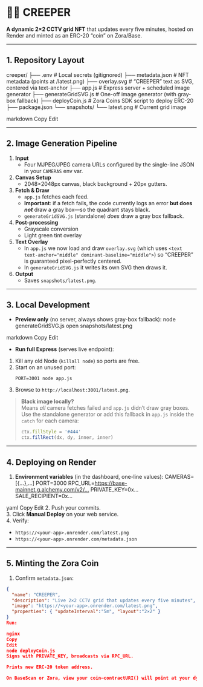 # 🧟‍♂️ CREEPER

**A dynamic 2×2 CCTV grid NFT** that updates every five minutes, hosted on Render and minted as an ERC-20 “coin” on Zora/Base.

---

## 1. Repository Layout

creeper/
├── .env # Local secrets (gitignored)
├── metadata.json # NFT metadata (points at /latest.png)
├── overlay.svg # “CREEPER” text as SVG, centered via text-anchor
├── app.js # Express server + scheduled image generator
├── generateGridSVG.js # One-off image generator (with gray-box fallback)
├── deployCoin.js # Zora Coins SDK script to deploy ERC-20
├── package.json
└── snapshots/
└── latest.png # Current grid image

markdown
Copy
Edit

---

## 2. Image Generation Pipeline

1. **Input**  
   - Four MJPEG/JPEG camera URLs configured by the single-line JSON in your `CAMERAS` env var.  
2. **Canvas Setup**  
   - 2048×2048px canvas, black background + 20px gutters.  
3. **Fetch & Draw**  
   - `app.js` fetches each feed.  
   - **Important**: if a fetch fails, the code currently logs an error **but does _not_** draw a gray box—so the quadrant stays black.  
   - `generateGridSVG.js` (standalone) _does_ draw a gray box fallback.  
4. **Post-processing**  
   - Grayscale conversion  
   - Light green tint overlay  
5. **Text Overlay**  
   - In `app.js` we now load and draw `overlay.svg` (which uses `<text text-anchor="middle" dominant-baseline="middle">`) so “CREEPER” is guaranteed pixel-perfectly centered.  
   - In `generateGridSVG.js` it writes its own SVG then draws it.  
6. **Output**  
   - Saves `snapshots/latest.png`.

---

## 3. Local Development

- **Preview only** (no server, always shows gray-box fallback):
node generateGridSVG.js
open snapshots/latest.png

markdown
Copy
Edit
- **Run full Express** (serves live endpoint):
1. Kill any old Node (`killall node`) so ports are free.  
2. Start on an unused port:
   ```
   PORT=3001 node app.js
   ```
3. Browse to `http://localhost:3001/latest.png`.

> **Black image locally?**  
> Means _all_ camera fetches failed and `app.js` didn’t draw gray boxes. Use the standalone generator or add this fallback in `app.js` inside the `catch` for each camera:
> ```js
> ctx.fillStyle = '#444'
> ctx.fillRect(dx, dy, inner, inner)
> ```

---

## 4. Deploying on Render

1. **Environment variables** (in the dashboard, one-line values):
CAMERAS=[{…},…]
PORT=3000
RPC_URL=https://base-mainnet.g.alchemy.com/v2/…
PRIVATE_KEY=0x…
SALE_RECIPIENT=0x…

yaml
Copy
Edit
2. Push your commits.  
3. Click **Manual Deploy** on your web service.  
4. Verify:
- `https://<your-app>.onrender.com/latest.png`  
- `https://<your-app>.onrender.com/metadata.json`

---

## 5. Minting the Zora Coin

1. Confirm `metadata.json`:
```json
{
  "name": "CREEPER",
  "description": "Live 2×2 CCTV grid that updates every five minutes",
  "image": "https://<your-app>.onrender.com/latest.png",
  "properties": { "updateInterval":"5m", "layout":"2×2" }
}
Run:

nginx
Copy
Edit
node deployCoin.js
Signs with PRIVATE_KEY, broadcasts via RPC_URL.

Prints new ERC-20 token address.

On BaseScan or Zora, view your coin—contractURI() will point at your dynamic metadata.